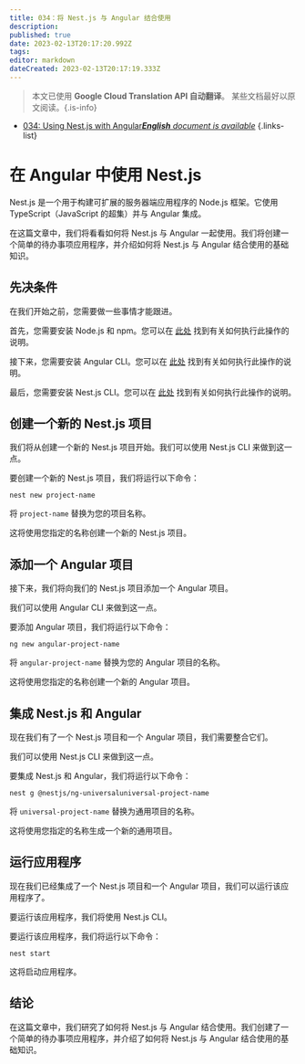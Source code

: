 ```yaml
---
title: 034：将 Nest.js 与 Angular 结合使用
description: 
published: true
date: 2023-02-13T20:17:20.992Z
tags: 
editor: markdown
dateCreated: 2023-02-13T20:17:19.333Z
---
```


> 本文已使用 **Google Cloud Translation API 自动翻译**。
某些文档最好以原文阅读。{.is-info}



- [034: Using Nest.js with Angular***English** document is available*](/en/Knowledge-base/Nest-js/Learning/034-using-nest-js-with-angular)
{.links-list}


# 在 Angular 中使用 Nest.js

Nest.js 是一个用于构建可扩展的服务器端应用程序的 Node.js 框架。它使用 TypeScript（JavaScript 的超集）并与 Angular 集成。

在这篇文章中，我们将看看如何将 Nest.js 与 Angular 一起使用。我们将创建一个简单的待办事项应用程序，并介绍如何将 Nest.js 与 Angular 结合使用的基础知识。

## 先决条件

在我们开始之前，您需要做一些事情才能跟进。

首先，您需要安装 Node.js 和 npm。您可以在 [此处](https://nodejs.org/en/download/) 找到有关如何执行此操作的说明。

接下来，您需要安装 Angular CLI。您可以在 [此处](https://cli.angular.io/) 找到有关如何执行此操作的说明。

最后，您需要安装 Nest.js CLI。您可以在 [此处](https://docs.nestjs.com/cli/overview) 找到有关如何执行此操作的说明。

## 创建一个新的 Nest.js 项目

我们将从创建一个新的 Nest.js 项目开始。我们可以使用 Nest.js CLI 来做到这一点。

要创建一个新的 Nest.js 项目，我们将运行以下命令：

```
nest new project-name
```

将 ```project-name``` 替换为您的项目名称。

这将使用您指定的名称创建一个新的 Nest.js 项目。

## 添加一个 Angular 项目

接下来，我们将向我们的 Nest.js 项目添加一个 Angular 项目。

我们可以使用 Angular CLI 来做到这一点。

要添加 Angular 项目，我们将运行以下命令：

```
ng new angular-project-name
```

将 ```angular-project-name``` 替换为您的 Angular 项目的名称。

这将使用您指定的名称创建一个新的 Angular 项目。

## 集成 Nest.js 和 Angular

现在我们有了一个 Nest.js 项目和一个 Angular 项目，我们需要整合它们。

我们可以使用 Nest.js CLI 来做到这一点。

要集成 Nest.js 和 Angular，我们将运行以下命令：

```
nest g @nestjs/ng-universaluniversal-project-name
```

将 ```universal-project-name``` 替换为通用项目的名称。

这将使用您指定的名称生成一个新的通用项目。

## 运行应用程序

现在我们已经集成了一个 Nest.js 项目和一个 Angular 项目，我们可以运行该应用程序了。

要运行该应用程序，我们将使用 Nest.js CLI。

要运行该应用程序，我们将运行以下命令：

```
nest start
```

这将启动应用程序。

## 结论

在这篇文章中，我们研究了如何将 Nest.js 与 Angular 结合使用。我们创建了一个简单的待办事项应用程序，并介绍了如何将 Nest.js 与 Angular 结合使用的基础知识。